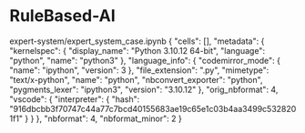 # RuleBased-AI
expert-system/expert_system_case.ipynb
{
 "cells": [],
 "metadata": {
  "kernelspec": {
   "display_name": "Python 3.10.12 64-bit",
   "language": "python",
   "name": "python3"
  },
  "language_info": {
   "codemirror_mode": {
    "name": "ipython",
    "version": 3
   },
   "file_extension": ".py",
   "mimetype": "text/x-python",
   "name": "python",
   "nbconvert_exporter": "python",
   "pygments_lexer": "ipython3",
   "version": "3.10.12"
  },
  "orig_nbformat": 4,
  "vscode": {
   "interpreter": {
    "hash": "916dbcbb3f70747c44a77c7bcd40155683ae19c65e1c03b4aa3499c5328201f1"
   }
  }
 },
 "nbformat": 4,
 "nbformat_minor": 2
}
